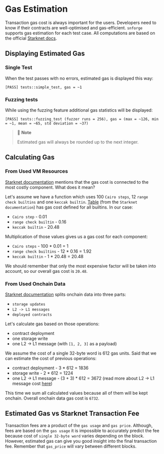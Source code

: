 # Gas Estimation

Transaction gas cost is always important for the users. Developers need to know if their contracts are well-optimised
and gas-efficient.
`snforge` supports gas estimation for each test case. All computations are based on the official
[Starknet docs](https://docs.starknet.io/documentation/architecture_and_concepts/Network_Architecture/fee-mechanism/#how_much_fee_is_charged_high_level_overview).

## Displaying Estimated Gas

### Single Test

When the test passes with no errors, estimated gas is displayed this way:
```shell
[PASS] tests::simple_test, gas = ~1
```

### Fuzzing tests

While using the fuzzing feature additional gas statistics will be displayed:
```shell
[PASS] tests::fuzzing_test (fuzzer runs = 256), gas = (max = ~126, min = ~1, mean = ~65, std deviation = ~37)
```

> 📝 **Note**
> 
> Estimated gas will always be rounded up to the next integer.

## Calculating Gas

### From Used VM Resources

[Starknet documentation](https://docs.starknet.io/documentation/architecture_and_concepts/Network_Architecture/fee-mechanism/#general_case)
mentions that the gas cost is connected to the most costly component. What does it mean?

Let's assume we have a function which uses 100 `Cairo steps`, 12 `range check builtins` and one `keccak builtin`.
[Table](https://docs.starknet.io/documentation/architecture_and_concepts/Network_Architecture/fee-mechanism/#general_case:~:text=and%20builtins%20used.-,The%20weights%20are%3A,-Step) (from the `Starknet documentation`) has gas cost defined
for all builtins.
In our case:
- `Cairo step` - 0.01
- `range check builtin` - 0.16
- `keccak builtin` - 20.48

Multiplication of those values gives us a gas cost for each component:
- `Cairo steps` - 100 * 0.01 = 1
- `range check builtins` - 12 * 0.16 = 1.92
- `keccak builtin` - 1 * 20.48 = 20.48

We should remember that only the most expensive factor will be taken into account, so our overall gas cost is `20.48`.

### From Used Onchain Data

[Starknet documentation](https://docs.starknet.io/documentation/architecture_and_concepts/Network_Architecture/fee-mechanism/#_on_chain_data)
splits onchain data into three parts:
- `storage updates`
- `L2 -> L1 messages`
- `deployed contracts`

Let's calculate gas based on those operations:
- contract deployment
- one storage write
- one L2 -> L1 message (with `[1, 2, 3]` as a payload)

We assume the cost of a single 32-byte word is 612 gas units. Said that we can estimate the cost of previous operations:
- contract deployment - 3 * 612 = 1836
- storage write - 2 * 612 = 1224
- one L2 -> L1 message - (3 + 3) * 612 = 3672 (read more about L2 -> L1 message cost
  [here](https://docs.starknet.io/documentation/architecture_and_concepts/Network_Architecture/fee-mechanism/#l2l1_messages))

This time we sum all calculated values because all of them will be kept onchain. Overall onchain data gas cost is `6732`.

## Estimated Gas vs Starknet Transaction Fee

Transaction fees are a product of the `gas usage` and `gas price`. Although, fees are based on the `gas usage` it is
impossible to accurately predict the fee because cost of `single 32-byte word` varies depending on the block. 
However, estimated gas can give you good insight into the final transaction fee.
Remember that `gas_price` will vary between different blocks.
